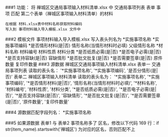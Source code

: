 ###1 功能： 
    将 禅城区交通局事项输入材料清单.xlsx 中 交通局事项列表 表单 事项 匹配 第二个表单（禅城区事项输入材料清单）的材料

    在根据 材料.xlsx表中材料名称获取材料编码
    写入到 事项材料输入导入模板.xlsx 文件中


###2 模板文件 事项材料输入导入模板.xlsx 写入表头列名为
    *实施事项名称
    *实施事项编码
    *是否情形材料(是|否)
    情形名称(当情形材料时必填)
    父级情形名称
    *材料名称
    材料编号
    材料性质
    材料分类
    *是否纸质必需(是|否)
    *是否电子必需(是|否)
    *是否支持容缺(是|否)
    容缺情形
    *是否批文批复(是|否)
    *是否需要签章(是|否)
    原件数量
    复印件数量
###3 源数据 禅城区交通局事项输入材料清单.xlsx
    表单一 交通局事项列表  读取的表头名：
        '*实施事项名称', 
        '*实施事项编码', 
        '是否分情形(是|否)'
    表单二 禅城区事项输入材料清单 读取的表头名为：
        '*实施事项名称', 
        '*实施事项编码', 
        '*是否情形材料(是|否)', 
        '情形名称(当情形材料时必填)', 
        '*材料名称',
        '材料编号', 
        '材料性质', 
        '材料分类', 
        '*是否纸质必需(是|否)', 
        '*是否电子必需(是|否)', 
        '*是否支持容缺(是|否)',
        '容缺情形', 
        '*是否批文批复(是|否)', 
        '*是否需要签章(是|否)', 
        '原件数量', 
        '复印件数量'

###4 源数据匹配字段列名：
    *实施事项名称

###5 如果源数据 表单1 与 表单2 事项名称多了 区名，修改以下代码
    169 行：if str(item_name).startswith('禅城区')  为对应的区名，否则匹配不上